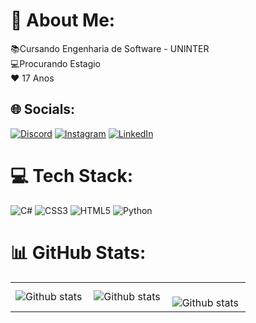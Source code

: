 # 💫 About Me:
📚Cursando Engenharia de Software - UNINTER<br>💻Procurando Estagio<br>❤ 17 Anos


## 🌐 Socials:
[![Discord](https://img.shields.io/badge/Discord-%237289DA.svg?logo=discord&logoColor=white)](https://discord.gg/https://discord.gg/PGUr2NDaCc) [![Instagram](https://img.shields.io/badge/Instagram-%23E4405F.svg?logo=Instagram&logoColor=white)](https://instagram.com/joaogabrielpro) [![LinkedIn](https://img.shields.io/badge/LinkedIn-%230077B5.svg?logo=linkedin&logoColor=white)](https://linkedin.com/in/gabriel-ferreira-439383208) 

# 💻 Tech Stack:
![C#](https://img.shields.io/badge/c%23-%23239120.svg?style=for-the-badge&logo=csharp&logoColor=white) ![CSS3](https://img.shields.io/badge/css3-%231572B6.svg?style=for-the-badge&logo=css3&logoColor=white) ![HTML5](https://img.shields.io/badge/html5-%23E34F26.svg?style=for-the-badge&logo=html5&logoColor=white) ![Python](https://img.shields.io/badge/python-3670A0?style=for-the-badge&logo=python&logoColor=ffdd54)
# 📊 GitHub Stats:
<table>
  <tr>
     <td>
      <img
        align="left"
        src="https://github-readme-stats.vercel.app/api?username=K1iing&theme=dark&hide_border=false&include_all_commits=true&count_private=true"
        alt="Github stats"
      />
    </td>
    <td>
      <img
        align="left"
        src="https://github-readme-stats.vercel.app/api/top-langs/?username=K1iing&theme=dark&hide_border=false&include_all_commits=true&count_private=true&layout=compact"
        alt="Github stats"
      />
    </td>
    <td>
      <br />
      <img
        align="left"
        src="https://github-readme-streak-stats.herokuapp.com/?user=K1iing&theme=dark&hide_border=false"
        alt="Github stats"
      />
    </td>
  </tr>
</table>


